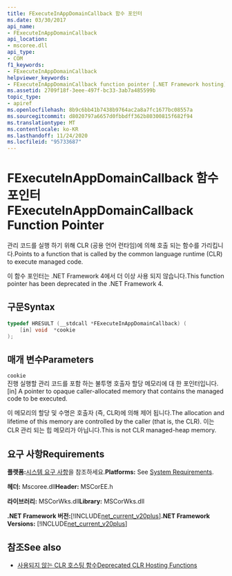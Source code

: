 ```yaml
---
title: FExecuteInAppDomainCallback 함수 포인터
ms.date: 03/30/2017
api_name:
- FExecuteInAppDomainCallback
api_location:
- mscoree.dll
api_type:
- COM
f1_keywords:
- FExecuteInAppDomainCallback
helpviewer_keywords:
- FExecuteInAppDomainCallback function pointer [.NET Framework hosting]
ms.assetid: 2709f18f-3eee-497f-bc33-3ab7a485599b
topic_type:
- apiref
ms.openlocfilehash: 8b9c6bb41b7438b9764ac2a8a7fc1677bc08557a
ms.sourcegitcommit: d8020797a6657d0fbbdff362b80300815f682f94
ms.translationtype: MT
ms.contentlocale: ko-KR
ms.lasthandoff: 11/24/2020
ms.locfileid: "95733687"
---
```

# <a name="fexecuteinappdomaincallback-function-pointer"></a><span data-ttu-id="dc925-102">FExecuteInAppDomainCallback 함수 포인터</span><span class="sxs-lookup"><span data-stu-id="dc925-102">FExecuteInAppDomainCallback Function Pointer</span></span>

<span data-ttu-id="dc925-103">관리 코드를 실행 하기 위해 CLR (공용 언어 런타임)에 의해 호출 되는 함수를 가리킵니다.</span><span class="sxs-lookup"><span data-stu-id="dc925-103">Points to a function that is called by the common language runtime (CLR) to execute managed code.</span></span>  
  
 <span data-ttu-id="dc925-104">이 함수 포인터는 .NET Framework 4에서 더 이상 사용 되지 않습니다.</span><span class="sxs-lookup"><span data-stu-id="dc925-104">This function pointer has been deprecated in the .NET Framework 4.</span></span>  
  
## <a name="syntax"></a><span data-ttu-id="dc925-105">구문</span><span class="sxs-lookup"><span data-stu-id="dc925-105">Syntax</span></span>  
  
```cpp  
typedef HRESULT (__stdcall *FExecuteInAppDomainCallback) (  
    [in] void  *cookie  
);  
```  
  
## <a name="parameters"></a><span data-ttu-id="dc925-106">매개 변수</span><span class="sxs-lookup"><span data-stu-id="dc925-106">Parameters</span></span>  

 `cookie`  
 <span data-ttu-id="dc925-107">진행 실행할 관리 코드를 포함 하는 불투명 호출자 할당 메모리에 대 한 포인터입니다.</span><span class="sxs-lookup"><span data-stu-id="dc925-107">[in] A pointer to opaque caller-allocated memory that contains the managed code to be executed.</span></span>  
  
 <span data-ttu-id="dc925-108">이 메모리의 할당 및 수명은 호출자 (즉, CLR)에 의해 제어 됩니다.</span><span class="sxs-lookup"><span data-stu-id="dc925-108">The allocation and lifetime of this memory are controlled by the caller (that is, the CLR).</span></span> <span data-ttu-id="dc925-109">이는 CLR 관리 되는 힙 메모리가 아닙니다.</span><span class="sxs-lookup"><span data-stu-id="dc925-109">This is not CLR managed-heap memory.</span></span>  
  
## <a name="requirements"></a><span data-ttu-id="dc925-110">요구 사항</span><span class="sxs-lookup"><span data-stu-id="dc925-110">Requirements</span></span>  

 <span data-ttu-id="dc925-111">**플랫폼:**[시스템 요구 사항](../../get-started/system-requirements.md)을 참조하세요.</span><span class="sxs-lookup"><span data-stu-id="dc925-111">**Platforms:** See [System Requirements](../../get-started/system-requirements.md).</span></span>  
  
 <span data-ttu-id="dc925-112">**헤더:** Mscoree.dll</span><span class="sxs-lookup"><span data-stu-id="dc925-112">**Header:** MSCorEE.h</span></span>  
  
 <span data-ttu-id="dc925-113">**라이브러리:** MSCorWks.dll</span><span class="sxs-lookup"><span data-stu-id="dc925-113">**Library:** MSCorWks.dll</span></span>  
  
 <span data-ttu-id="dc925-114">**.NET Framework 버전:**[!INCLUDE[net_current_v20plus](../../../../includes/net-current-v20plus-md.md)]</span><span class="sxs-lookup"><span data-stu-id="dc925-114">**.NET Framework Versions:** [!INCLUDE[net_current_v20plus](../../../../includes/net-current-v20plus-md.md)]</span></span>  
  
## <a name="see-also"></a><span data-ttu-id="dc925-115">참조</span><span class="sxs-lookup"><span data-stu-id="dc925-115">See also</span></span>

- [<span data-ttu-id="dc925-116">사용되지 않는 CLR 호스팅 함수</span><span class="sxs-lookup"><span data-stu-id="dc925-116">Deprecated CLR Hosting Functions</span></span>](deprecated-clr-hosting-functions.md)
